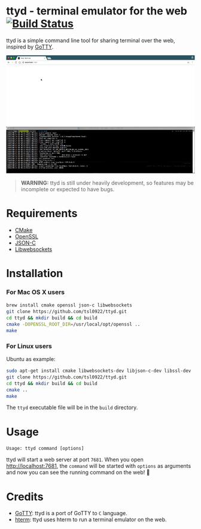 # ttyd - terminal emulator for the web [![Build Status](https://travis-ci.org/tsl0922/ttyd.svg?branch=master)](https://travis-ci.org/tsl0922/ttyd)

ttyd is a simple command line tool for sharing terminal over the web, inspired by [GoTTY](https://github.com/yudai/gotty).

![screenshot](screenshot.gif)

> **WARNING:** ttyd is still under heavily development, so features may be incomplete or expected to have bugs.

# Requirements

- [CMake](https://cmake.org)
- [OpenSSL](https://www.openssl.org)
- [JSON-C](https://github.com/json-c/json-c)
- [Libwebsockets](https://libwebsockets.org)

# Installation

### For Mac OS X users

```bash
brew install cmake openssl json-c libwebsockets
git clone https://github.com/tsl0922/ttyd.git
cd ttyd && mkdir build && cd build
cmake -DOPENSSL_ROOT_DIR=/usr/local/opt/openssl ..
make
```

### For Linux users

Ubuntu as example:

```bash
sudo apt-get install cmake libwebsockets-dev libjson-c-dev libssl-dev
git clone https://github.com/tsl0922/ttyd.git
cd ttyd && mkdir build && cd build
cmake ..
make
```

The `ttyd` executable file will be in the `build` directory.

# Usage

```
Usage: ttyd command [options]
```

ttyd will start a web server at port `7681`. When you open <http://localhost:7681>, the `command` will be started with `options` as arguments and now you can see the running command on the web! :tada: 

# Credits

- [GoTTY](https://github.com/yudai/gotty): ttyd is a port of GoTTY to `C` language.
- [hterm](https://chromium.googlesource.com/apps/libapps/+/HEAD/hterm): ttyd uses hterm to run a terminal emulator on the web.